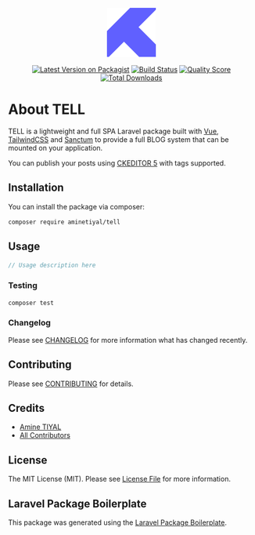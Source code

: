 <p align="center"><img src="https://github.com/aminetiyal/tell/blob/master/public/logo.svg?raw=true" width="100"></p>

<p align="center">
<a href="https://packagist.org/packages/aminetiyal/tell"><img src="https://img.shields.io/packagist/v/aminetiyal/tell.svg" alt="Latest Version on Packagist"></a>
<a href="https://travis-ci.org/aminetiyal/tell"><img src="https://travis-ci.org/aminetiyal/tell.svg" alt="Build Status"></a>
<a href="https://scrutinizer-ci.com/g/aminetiyal/tell"><img src="https://img.shields.io/scrutinizer/g/aminetiyal/tell.svg" alt="Quality Score"></a>
<a href="https://packagist.org/packages/aminetiyal/tell"><img src="https://img.shields.io/packagist/dt/aminetiyal/tell.svg" alt="Total Downloads"></a>
</p>

# About TELL

TELL is a lightweight and full SPA Laravel package built with [Vue](https://github.com/vuejs/vue), [TailwindCSS](https://github.com/tailwindcss/tailwindcss) and [Sanctum](https://github.com/laravel/sanctum) to provide a full BLOG system that can be mounted on your application.

You can publish your posts using [CKEDITOR 5](https://github.com/ckeditor/ckeditor5) with tags supported.

## Installation

You can install the package via composer:

```bash
composer require aminetiyal/tell
```

## Usage

``` php
// Usage description here
```

### Testing

``` bash
composer test
```

### Changelog

Please see [CHANGELOG](CHANGELOG.md) for more information what has changed recently.

## Contributing

Please see [CONTRIBUTING](CONTRIBUTING.md) for details.

## Credits

- [Amine TIYAL](https://github.com/aminetiyal)
- [All Contributors](../../contributors)

## License

The MIT License (MIT). Please see [License File](LICENSE.md) for more information.

## Laravel Package Boilerplate

This package was generated using the [Laravel Package Boilerplate](https://laravelpackageboilerplate.com).
